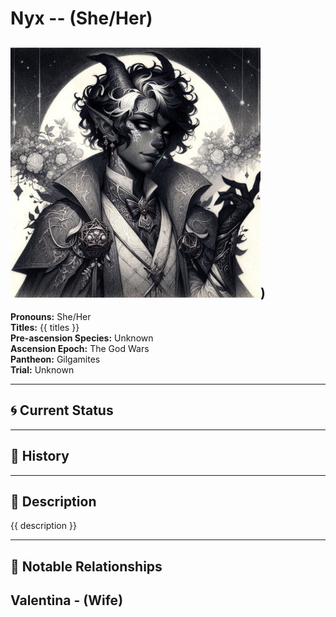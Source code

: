 # Nyx  --  (She/Her)

<!-- Optional  -->
<img src="Nyx.jpg" alt="Nyx" style="width:400px;"/>)
---

**Pronouns:** She/Her  
**Titles:** {{ titles }}  
**Pre-ascension Species:** Unknown  
**Ascension Epoch:** The God Wars  
**Pantheon:** Gilgamites  
**Trial:** Unknown

---

## 🌀 Current Status


---

## 📜 History


---

## 🧠 Description
{{ description }}

---

## 🧩 Notable Relationships
Valentina - (Wife)
---
